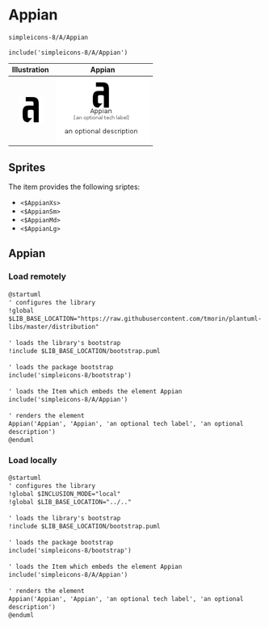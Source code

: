 # Appian


```text
simpleicons-8/A/Appian
```

```text
include('simpleicons-8/A/Appian')
```



| Illustration | Appian |
| :---: | :---: |
| ![illustration for Illustration](../../simpleicons-8/A/Appian.png) | ![illustration for Appian](../../simpleicons-8/A/Appian.Local.png) |



## Sprites
The item provides the following sriptes:

- `<$AppianXs>`
- `<$AppianSm>`
- `<$AppianMd>`
- `<$AppianLg>`





## Appian

### Load remotely
```plantuml
@startuml
' configures the library
!global $LIB_BASE_LOCATION="https://raw.githubusercontent.com/tmorin/plantuml-libs/master/distribution"

' loads the library's bootstrap
!include $LIB_BASE_LOCATION/bootstrap.puml

' loads the package bootstrap
include('simpleicons-8/bootstrap')

' loads the Item which embeds the element Appian
include('simpleicons-8/A/Appian')

' renders the element
Appian('Appian', 'Appian', 'an optional tech label', 'an optional description')
@enduml
```

### Load locally
```plantuml
@startuml
' configures the library
!global $INCLUSION_MODE="local"
!global $LIB_BASE_LOCATION="../.."

' loads the library's bootstrap
!include $LIB_BASE_LOCATION/bootstrap.puml

' loads the package bootstrap
include('simpleicons-8/bootstrap')

' loads the Item which embeds the element Appian
include('simpleicons-8/A/Appian')

' renders the element
Appian('Appian', 'Appian', 'an optional tech label', 'an optional description')
@enduml
```

